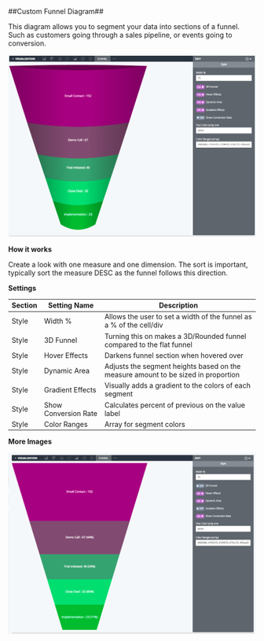 ##Custom Funnel Diagram##

This diagram allows you to segment your data into sections of a funnel. Such as customers going through a sales pipeline, or events going to conversion. 

![funnel image](funnel.png "Funnel Visualization")

**How it works**

Create a look with one measure and one dimension. The sort is important, typically sort the measure DESC as the funnel follows this direction.

**Settings**

| Section | Setting Name | Description |
|---------|--------------|-------------|
| Style | Width % | Allows the user to set a width of the funnel as a % of the cell/div |
| Style | 3D Funnel | Turning this on makes a 3D/Rounded funnel compared to the flat funnel |
| Style | Hover Effects | Darkens funnel section when hovered over |
| Style | Dynamic Area | Adjusts the segment heights based on the measure amount to be sized in proportion |
| Style | Gradient Effects | Visually adds a gradient to the colors of each segment |
| Style | Show Conversion Rate | Calculates percent of previous on the value label |
| Style | Color Ranges | Array for segment colors | 


**More Images**

![funnel image](funnel2.png "Funnel Visualization")
